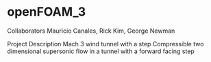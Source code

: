 # openFOAM_3
Collaborators
Mauricio Canales, Rick Kim, George Newman

Project Description
Mach 3 wind tunnel with a step
Compressible two dimensional supersonic flow in a tunnel with a forward facing step


